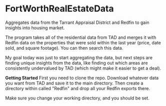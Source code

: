 # FortWorthRealEstateData
Aggregates data from the Tarrant Appraisal District and Redfin to gain insights into housing market.

The program takes all of the residential data from TAD and merges it with Redfin data on the properties that were sold within the last year (price, date sold, and square footage). You can then search this data.

My goal today was just to start aggregating the data, but next steps are finding unique insights from the data, like finding out which areas are consistently undervalued by TAD (which might make it easier to get a deal).

**Getting Started**
First you need to clone the repo. Download whatever data you want from TAD and save it to the main directory. Then create a directory within called "Redfin" and drop all your Redfin exports there. 

Make sure you change your working directory, and you should be set.
